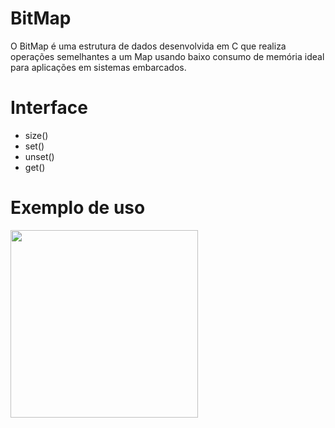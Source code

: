 
# BitMap

O BitMap é uma estrutura de dados desenvolvida em C que realiza operações semelhantes a um Map usando baixo consumo de memória ideal para aplicações em sistemas embarcados.   


# Interface 

- size()
- set() 
- unset()
- get()


# Exemplo de uso 

  <img src="https://github.com/rafaelfigueredog/Bitmap/blob/master/bitmap/bitmap.png" width="300"/> 
